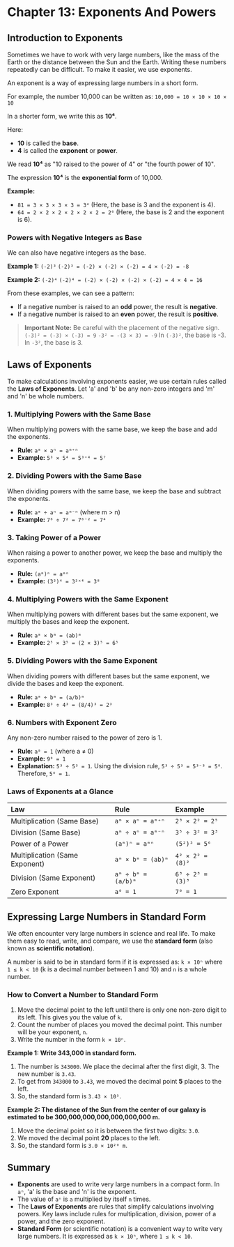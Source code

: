 # Chapter 13: Exponents And Powers

## Introduction to Exponents

Sometimes we have to work with very large numbers, like the mass of the Earth or the distance between the Sun and the Earth. Writing these numbers repeatedly can be difficult. To make it easier, we use exponents.

An exponent is a way of expressing large numbers in a short form.

For example, the number 10,000 can be written as:
`10,000 = 10 × 10 × 10 × 10`

In a shorter form, we write this as **10⁴**.

Here:
*   **10** is called the **base**.
*   **4** is called the **exponent** or **power**.

We read **10⁴** as "10 raised to the power of 4" or "the fourth power of 10".

The expression **10⁴** is the **exponential form** of 10,000.

**Example:**
*   `81 = 3 × 3 × 3 × 3 = 3⁴` (Here, the base is 3 and the exponent is 4).
*   `64 = 2 × 2 × 2 × 2 × 2 × 2 = 2⁶` (Here, the base is 2 and the exponent is 6).

### Powers with Negative Integers as Base

We can also have negative integers as the base.

**Example 1:** `(-2)³`
`(-2)³ = (-2) × (-2) × (-2) = 4 × (-2) = -8`

**Example 2:** `(-2)⁴`
`(-2)⁴ = (-2) × (-2) × (-2) × (-2) = 4 × 4 = 16`

From these examples, we can see a pattern:
*   If a negative number is raised to an **odd** power, the result is **negative**.
*   If a negative number is raised to an **even** power, the result is **positive**.

> **Important Note:** Be careful with the placement of the negative sign.
> `(-3)² = (-3) × (-3) = 9`
> `-3² = -(3 × 3) = -9`
> In `(-3)²`, the base is -3. In `-3²`, the base is 3.

## Laws of Exponents

To make calculations involving exponents easier, we use certain rules called the **Laws of Exponents**. Let 'a' and 'b' be any non-zero integers and 'm' and 'n' be whole numbers.

### 1. Multiplying Powers with the Same Base

When multiplying powers with the same base, we keep the base and add the exponents.

*   **Rule:** `aᵐ × aⁿ = aᵐ⁺ⁿ`
*   **Example:** `5³ × 5⁴ = 5³⁺⁴ = 5⁷`

### 2. Dividing Powers with the Same Base

When dividing powers with the same base, we keep the base and subtract the exponents.

*   **Rule:** `aᵐ ÷ aⁿ = aᵐ⁻ⁿ` (where m > n)
*   **Example:** `7⁶ ÷ 7² = 7⁶⁻² = 7⁴`

### 3. Taking Power of a Power

When raising a power to another power, we keep the base and multiply the exponents.

*   **Rule:** `(aᵐ)ⁿ = aᵐⁿ`
*   **Example:** `(3²)⁴ = 3²ˣ⁴ = 3⁸`

### 4. Multiplying Powers with the Same Exponent

When multiplying powers with different bases but the same exponent, we multiply the bases and keep the exponent.

*   **Rule:** `aᵐ × bᵐ = (ab)ᵐ`
*   **Example:** `2⁵ × 3⁵ = (2 × 3)⁵ = 6⁵`

### 5. Dividing Powers with the Same Exponent

When dividing powers with different bases but the same exponent, we divide the bases and keep the exponent.

*   **Rule:** `aᵐ ÷ bᵐ = (a/b)ᵐ`
*   **Example:** `8³ ÷ 4³ = (8/4)³ = 2³`

### 6. Numbers with Exponent Zero

Any non-zero number raised to the power of zero is 1.

*   **Rule:** `a⁰ = 1` (where a ≠ 0)
*   **Example:** `9⁰ = 1`
*   **Explanation:** `5³ ÷ 5³ = 1`. Using the division rule, `5³ ÷ 5³ = 5³⁻³ = 5⁰`. Therefore, `5⁰ = 1`.

### Laws of Exponents at a Glance

| Law | Rule | Example |
| :-- | :--- | :------ |
| Multiplication (Same Base) | `aᵐ × aⁿ = aᵐ⁺ⁿ` | `2³ × 2² = 2⁵` |
| Division (Same Base) | `aᵐ ÷ aⁿ = aᵐ⁻ⁿ` | `3⁵ ÷ 3² = 3³` |
| Power of a Power | `(aᵐ)ⁿ = aᵐⁿ` | `(5²)³ = 5⁶` |
| Multiplication (Same Exponent) | `aᵐ × bᵐ = (ab)ᵐ` | `4² × 2² = (8)²` |
| Division (Same Exponent) | `aᵐ ÷ bᵐ = (a/b)ᵐ` | `6³ ÷ 2³ = (3)³` |
| Zero Exponent | `a⁰ = 1` | `7⁰ = 1` |

## Expressing Large Numbers in Standard Form

We often encounter very large numbers in science and real life. To make them easy to read, write, and compare, we use the **standard form** (also known as **scientific notation**).

A number is said to be in standard form if it is expressed as:
`k × 10ⁿ`
where `1 ≤ k < 10` (k is a decimal number between 1 and 10) and `n` is a whole number.

### How to Convert a Number to Standard Form

1.  Move the decimal point to the left until there is only one non-zero digit to its left. This gives you the value of `k`.
2.  Count the number of places you moved the decimal point. This number will be your exponent, `n`.
3.  Write the number in the form `k × 10ⁿ`.

**Example 1: Write 343,000 in standard form.**
1.  The number is `343000`. We place the decimal after the first digit, 3. The new number is `3.43`.
2.  To get from `343000` to `3.43`, we moved the decimal point **5** places to the left.
3.  So, the standard form is `3.43 × 10⁵`.

**Example 2: The distance of the Sun from the center of our galaxy is estimated to be 300,000,000,000,000,000,000 m.**
1.  Move the decimal point so it is between the first two digits: `3.0`.
2.  We moved the decimal point **20** places to the left.
3.  So, the standard form is `3.0 × 10²⁰ m`.

## Summary

*   **Exponents** are used to write very large numbers in a compact form. In `aⁿ`, 'a' is the base and 'n' is the exponent.
*   The value of `aⁿ` is `a` multiplied by itself `n` times.
*   The **Laws of Exponents** are rules that simplify calculations involving powers. Key laws include rules for multiplication, division, power of a power, and the zero exponent.
*   **Standard Form** (or scientific notation) is a convenient way to write very large numbers. It is expressed as `k × 10ⁿ`, where `1 ≤ k < 10`.